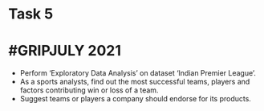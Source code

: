 # Task 5

#  #GRIPJULY 2021

- Perform ‘Exploratory Data Analysis’ on dataset ‘Indian Premier League’.
- As a sports analysts, find out the most successful teams, players and factors
contributing win or loss of a team.
- Suggest teams or players a company should endorse for its products.



